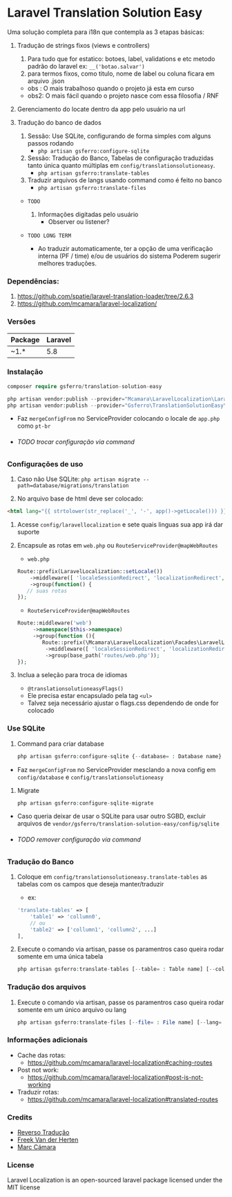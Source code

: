# Laravel Translation Solution Easy

Uma solução completa para i18n que contempla as 3 etapas básicas:


1.  Tradução de strings fixos (views e controllers)

    1. Para tudo que for estatico: botoes, label, validations e etc
    metodo padrão do laravel
    ex:
        `__('botao.salvar')`
    1.  para termos fixos, como titulo, nome de label ou coluna ficara em arquivo <lang>.json

    * obs : O mais trabalhoso quando o projeto já esta em curso
    * obs2: O mais fácil quando o projeto nasce com essa filosofia / RNF
        
1.  Gerenciamento do locate dentro da app pelo usuário na url

1.  Tradução do banco de dados
    1.  Sessão: Use SQLite, configurando de forma simples com alguns passos rodando 
        - `php artisan gsferro:configure-sqlite` 
    1.  Sessão: Tradução do Banco, Tabelas de configuração traduzidas tanto única quanto múltiplas em `config/translationsolutioneasy`.
        - `php artisan gsferro:translate-tables`
    1.  Traduzir arquivos de langs usando command como é feito no banco    
        - `php artisan gsferro:translate-files`
    
    - `TODO` 
        1.  Informações digitadas pelo usuário 
            - Observer ou listener?
        
    - `TODO LONG TERM`
        - Ao traduzir automaticamente, ter a opção de uma verificação interna (PF / time) e/ou de usuários do sistema Poderem sugerir melhores traduções.
    
### Dependências:

1.  https://github.com/spatie/laravel-translation-loader/tree/2.6.3
1.  https://github.com/mcamara/laravel-localization/

### Versões
| Package | Laravel |
| ------ | ------ |
| ~1.* | 5.8 |
 

### Instalação

```php
composer require gsferro/translation-solution-easy

php artisan vendor:publish --provider="Mcamara\LaravelLocalization\LaravelLocalizationServiceProvider"
php artisan vendor:publish --provider="Gsferro\TranslationSolutionEasy\Providers\TranslationSolutionEasyServiceProvider" --force

```
* Faz `mergeConfigFrom` no ServiceProvider colocando o locale de `app.php` como `pt-br` 
* ###### TODO trocar configuração via command 

### Configurações de uso

1.  Caso não Use SQLite: `php artisan migrate --path=database/migrations/translation` 

1.  No arquivo base de html deve ser colocado:
```html
<html lang="{{ strtolower(str_replace('_', '-', app()->getLocale())) }}">
```    
1.  Acesse `config/laravellocalization` e sete quais linguas sua app irá dar suporte

1.  Encapsule as rotas em `web.php` ou `RouteServiceProvider@mapWebRoutes`
    - `web.php`
    ```php
    Route::prefix(LaravelLocalization::setLocale())
        ->middleware([ 'localeSessionRedirect', 'localizationRedirect', 'localeViewPath' ])
        ->group(function() {
       // suas rotas
    });
    ```
    - `RouteServiceProvider@mapWebRoutes`
    ```php
    Route::middleware('web')
         ->namespace($this->namespace)
         ->group(function (){
            Route::prefix(\Mcamara\LaravelLocalization\Facades\LaravelLocalization::setLocale())
             ->middleware([ 'localeSessionRedirect', 'localizationRedirect', 'localeViewPath' ])
             ->group(base_path('routes/web.php'));         
    });
    ```

1.  Inclua a seleção para troca de idiomas
    - `@translationsolutioneasyFlags()`
    - Ele precisa estar encapsulado pela tag `<ul>`
    - Talvez seja necessário ajustar o flags.css dependendo de onde for colocado 
    
### Use SQLite
1. Command para criar database
    ```php
    php artisan gsferro:configure-sqlite {--database= : Database name}
    ```
- Faz `mergeConfigFrom` no ServiceProvider mesclando a nova config em `config/database` e `config/translationsolutioneasy`
1. Migrate
    ```php
    php artisan gsferro:configure-sqlite-migrate
    ```
- Caso queria deixar de usar o SQLite para usar outro SGBD, excluir arquivos de `vendor/gsferro/translation-solution-easy/config/sqlite`
* ###### TODO remover configuração via command 

### Tradução do Banco

1.  Coloque em `config/translationsolutioneasy.translate-tables` as tabelas com os campos que deseja manter/traduzir
    - ex:
    ```php
    'translate-tables' => [
        'table1' => 'collumn0', 
        // ou
        'table2' => ['collumn1', 'collumn2', ...]
    ],
    ```

1.  Execute o comando via artisan, passe os paramentros caso queira rodar somente em uma única tabela
    ```php 
    php artisan gsferro:translate-tables [--table= : Table name] [--column= : Collumn name]
    ```
    
### Tradução dos arquivos

1.  Execute o comando via artisan, passe os paramentros caso queira rodar somente em um único arquivo ou lang 
    ```php 
    php artisan gsferro:translate-files [--file= : File name] [--lang= : Language]
    ```
    
### Informações adicionais
* Cache das rotas:
    - https://github.com/mcamara/laravel-localization#caching-routes
* Post not work:
    - https://github.com/mcamara/laravel-localization#post-is-not-working    
* Traduzir rotas:    
    - https://github.com/mcamara/laravel-localization#translated-routes

### Credits

* [Reverso Tradução](https://www.reverso.net/)
* [Freek Van der Herten](https://github.com/freekmurze)
* [Marc Cámara](https://github.com/mcamara)

### License
Laravel Localization is an open-sourced laravel package licensed under the MIT license